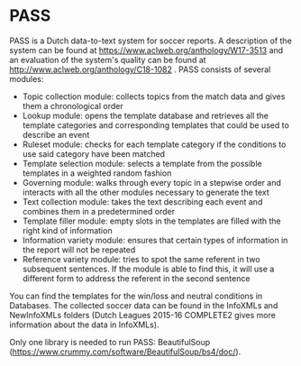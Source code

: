 # PASS
PASS is a Dutch data-to-text system for soccer reports. A description of the system can be found at https://www.aclweb.org/anthology/W17-3513 and an evaluation of the system's quality can be found at http://www.aclweb.org/anthology/C18-1082 . PASS consists of several modules:

- Topic collection module: collects topics from the match data and gives them a chronological order
- Lookup module: opens the template database and retrieves all the template categories and corresponding templates that could be used to describe an event
- Ruleset module: checks for each template category if the conditions to use said category have been matched
- Template selection module: selects a template from the possible templates in a weighted random fashion
- Governing module: walks through every topic in a stepwise order and interacts with all the other modules necessary to generate the text
- Text collection module: takes the text describing each event and combines them in a predetermined order
- Template filler module: empty slots in the templates are filled with the right kind of information
- Information variety module: ensures that certain types of information in the report will not be repeated
- Reference variety module: tries to spot the same referent in two subsequent sentences. If the module is able to find this, it will use
a different form to address the referent in the second sentence

You can find the templates for the win/loss and neutral conditions in Databases. The collected soccer data can be found in the InfoXMLs and NewInfoXMLs folders (Dutch Leagues 2015-16 COMPLETE2 gives more information about the data in InfoXMLs).

Only one library is needed to run PASS: BeautifulSoup (https://www.crummy.com/software/BeautifulSoup/bs4/doc/).
